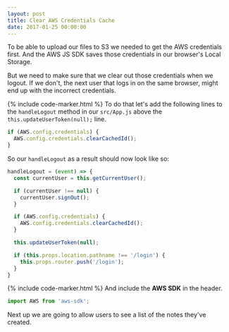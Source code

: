 ```yaml
---
layout: post
title: Clear AWS Credentials Cache
date: 2017-01-25 00:00:00
---
```


To be able to upload our files to S3 we needed to get the AWS credentials first. And the AWS JS SDK saves those credentials in our browser's Local Storage.

But we need to make sure that we clear out those credentials when we logout. If we don't, the next user that logs in on the same browser, might end up with the incorrect credentials.

{% include code-marker.html %} To do that let's add the following lines to the `handleLogout` method in our `src/App.js` above the `this.updateUserToken(null);` line.

``` javascript
if (AWS.config.credentials) {
  AWS.config.credentials.clearCachedId();
}
```

So our `handleLogout` as a result should now look like so:

``` javascript
handleLogout = (event) => {
  const currentUser = this.getCurrentUser();

  if (currentUser !== null) {
    currentUser.signOut();
  }

  if (AWS.config.credentials) {
    AWS.config.credentials.clearCachedId();
  }

  this.updateUserToken(null);

  if (this.props.location.pathname !== '/login') {
    this.props.router.push('/login');
  }
}
```

{% include code-marker.html %} And include the **AWS SDK** in the header.

``` javascript
import AWS from 'aws-sdk';
```

Next up we are going to allow users to see a list of the notes they've created.
